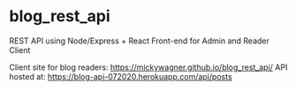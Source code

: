 # blog_rest_api
REST API using Node/Express + React Front-end for Admin and Reader Client

Client site for blog readers: https://mickywagner.github.io/blog_rest_api/
API hosted at: https://blog-api-072020.herokuapp.com/api/posts
